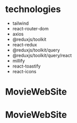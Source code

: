 # technologies

- tailwind
- react-router-dom
- axios
- @reduxjs/toolkit
- react-redux
- @reduxjs/toolkit/query
- @reduxjs/toolkit/query/react
- millify
- react-toastify
- react-icons

# MovieWebSite
# MovieWebSite
